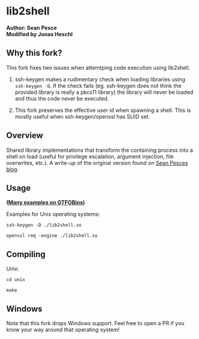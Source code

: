# lib2shell  

**Author: Sean Pesce**  
**Modified by Jonas Heschl**

## Why this fork?

This fork fixes two issues when attemtping code execution using lib2shell.

1. ssh-keygen makes a rudimentary check when loading libraries using `ssh-keygen -D`. If the check fails (eg. ssh-keygen does not think the provided library is really a pkcs11 library) the library will never be loaded and thus the code never be executed.

2. This fork preserves the effective user id when spawning a shell. This is mostly useful when ssh-keygen/openssl has SUID set.

## Overview  

Shared library implementations that transform the containing process into a shell on load (useful for privilege escalation, argument injection, file overwrites, etc.). A write-up of the original version found on [Sean Pesces blog](https://seanpesce.blogspot.com/2023/03/leveraging-ssh-keygen-for-arbitrary.html).

## Usage  

**([Many examples on GTFOBins](https://gtfobins.github.io/#+library%20load))**  

Examples for Unix operating systems:  

```
ssh-keygen -D ./lib2shell.so
```

```
openssl req -engine ./lib2shell.so
```

## Compiling  

Unix:  

```
cd unix

make
```

## Windows

Note that this fork drops Windows support. Feel free to open a PR if you know your way around that operating system!

